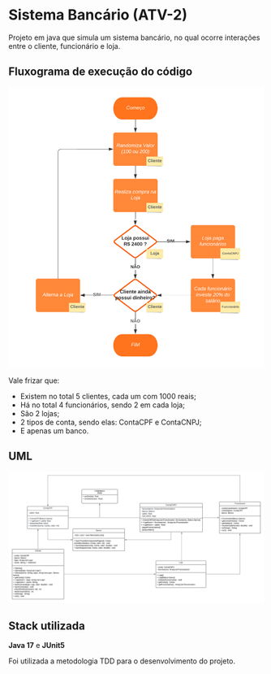 
# Sistema Bancário (ATV-2)

Projeto em java que simula um sistema bancário, no qual ocorre interações entre o cliente, funcionário e loja.

## Fluxograma de execução do código

![Fluxograma](info/fluxograma.png)

Vale frizar que:
- Existem no total 5 clientes, cada um com 1000 reais;
- Há no total 4 funcionários, sendo 2 em cada loja;
- São 2 lojas;
- 2 tipos de conta, sendo elas: ContaCPF e ContaCNPJ;
- E apenas um banco.

## UML

![UML](info/UML.png)

## Stack utilizada

**Java 17** e **JUnit5**

Foi utilizada a metodologia TDD para o desenvolvimento do projeto.

